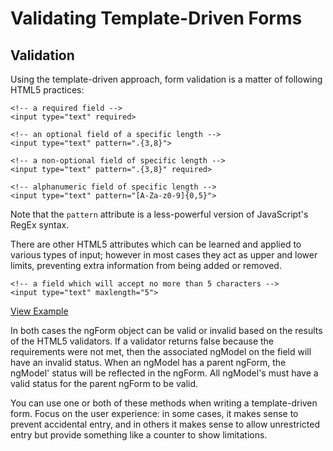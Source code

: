 # Validating Template-Driven Forms

## Validation

Using the template-driven approach, form validation is a matter of following HTML5 practices:

```markup
<!-- a required field -->
<input type="text" required>

<!-- an optional field of a specific length -->
<input type="text" pattern=".{3,8}">

<!-- a non-optional field of specific length -->
<input type="text" pattern=".{3,8}" required>

<!-- alphanumeric field of specific length -->
<input type="text" pattern="[A-Za-z0-9]{0,5}">
```

Note that the `pattern` attribute is a less-powerful version of JavaScript's RegEx syntax.

There are other HTML5 attributes which can be learned and applied to various types of input; however in most cases they act as upper and lower limits, preventing extra information from being added or removed.

```markup
<!-- a field which will accept no more than 5 characters -->
<input type="text" maxlength="5">
```

[View Example](https://stackblitz.com/edit/github-cou5z1?file=src/app/app.component.ts)

In both cases the ngForm object can be valid or invalid based on the results of the HTML5 validators. If a validator returns false because the requirements were not met, then the associated ngModel on the field will have an invalid status. When an ngModel has a parent ngForm, the ngModel' status will be reflected in the ngForm. All ngModel's must have a valid status for the parent ngForm to be valid.

You can use one or both of these methods when writing a template-driven form. Focus on the user experience: in some cases, it makes sense to prevent accidental entry, and in others it makes sense to allow unrestricted entry but provide something like a counter to show limitations.
